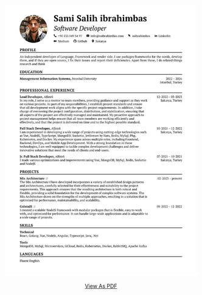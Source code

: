 ![Resume](./ssi.jpg)

<div align="center">
  <a href="https://github.com/ssibrahimbas/ssibrahimbas/blob/main/ssi.pdf" target="_blank">View As PDF</a>
</div>
